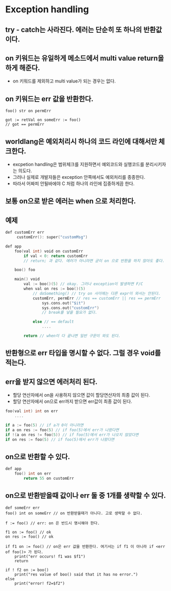 # Exception handling

## try - catch는 사라진다. 에러는 단순히 또 하나의 반환값이다.

## on 키워드는 유일하게 메소드에서 multi value return을 하게 해준다.
* on 키워드를 제외하고 multi value가 되는 경우는 없다.

## on 키워드는 err 값을 반환한다.
```wrd
foo() str on permErr

got := retVal on someErr := foo()
// got == permErr
```

## worldlang은 예외처리시 하나의 코드 라인에 대해서만 체크한다.
* excpetion handling은 범위체크를 지원하면서 예외코드와 실행코드를 분리시키자는 의도다.
* 그러나 실제로 개발자들은 exception 안쪽에서도 예외처리를 종종한다.
* 따라서 어짜피 안될바에야 C 처럼 하나의 라인에 집중하게끔 한다.

## 보통 on으로 받은 에러는 when 으로 처리한다.

## 예제
```go
def customErr err
     customErr(): super("customMsg")

def app
    foo(val int) void on customErr
        if val < 0: return customErr
        // return; 과 같다. 에러가 아니라면 굳이 on 으로 반환을 하지 않아도 좋다.

    boo() foo

    main() void
        val := boo()(5) // okay. 그러나 exception이 발생하면 F/C
        when val on res := boo()(5)
            // doSomething() // try on 사이에는 다른 expr이 와서는 안된다.
            customErr, permErr // res == customErr || res == permErr
                sys.cons.out("$it")
                sys.cons.out("customErr")
                // break를 넣을 필요가 없다.

            else // == default
                ....

        return // when이 다 끝나면 일반 구문이 와도 된다.
```

## 반환형으로 err 타입을 명시할 수 없다. 그럴 경우 void를 적는다.

## err을 받지 않으면 에러처리 된다.
* 할당 연산자에서 on을 사용하지 않으면 값이 할당연산자의 최종 값이 된다.
* 할당 연산자에서 on으로 err까지 받으면 err값이 최종 값이 된다.

```go
foo(val int) int on err
    ....

if a := foo(5) // if a가 0이 아니라면
if a on res := foo(5) // if foo(5)에서 err가 나왔다면
if !(a on res != foo(5)) // if foo(5)에서 err가 나오지 않았다면
if on res := foo(5) // if foo(5)에서 err가 나왔다면
```

## on으로 반환할 수 있다.
```go
def app
    foo() int on err
        return 55 on customErr
```

## on으로 반환받을때 값이나 err 둘 중 1개를 생략할 수 있다.
```wrd
def someErr err
foo() int on someErr // on 반환받을때가 아니다. 고로 생략할 수 없다.

f := foo() // err: on 은 반드시 명시해야 한다.

f1 on := foo() // ok
on res := foo() // ok

if f1 on := foo() // on은 err 값을 반환한다. 여기서는 if f1 이 아니라 if <err of foo()> 가 된다.
    print("err occurs! f1 was $f1")
    return

if ! f2 on := boo()
    print("res value of boo() said that it has no error.")
else
    print("error! f2=$f2")
```
